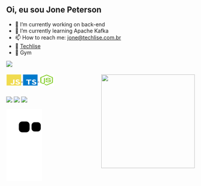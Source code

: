 ## Oi, eu sou Jone Peterson

- 🔭 I’m currently working on back-end
- 🌱 I’m currently learning Apache Kafka
- 📫 How to reach me: jone@techlise.com.br
- 🏢 <a href="https://www.techlise.com.br/">Techlise</a>
- 💪 Gym
 <div>
  <a href="https://github.com/jonepeterson">
  <img height="180em" src="https://github-readme-stats.vercel.app/api?username=jonepeterson&show_icons=true&theme=dracula&include_all_commits=true&count_private=true"/>
  <!--<img height="180em" src="https://github-readme-stats.vercel.app/api/top-langs/?username=jonepeterson&layout=compact&langs_count=7&theme=dracula"/>-->
</div>
<div style="display: inline_block"><br>
  <img align="center" height="30" width="40" src="https://raw.githubusercontent.com/devicons/devicon/master/icons/javascript/javascript-plain.svg">
  <img align="center" height="30" width="40" src="https://raw.githubusercontent.com/devicons/devicon/master/icons/typescript/typescript-plain.svg">
  <img align="center" height="30" width="40" src="https://raw.githubusercontent.com/devicons/devicon/master/icons/nodejs/nodejs-plain.svg">
  <img align="right" height="250" width="250" src="https://cdn.discordapp.com/attachments/764984453419499532/872852609864728616/download20210804111707.png">
</div>

  ##
  
<div>
  <a href="https://instagram.com/jonepeterson" target="_blank"><img src="https://img.shields.io/badge/-Instagram-%23E4405F?style=for-the-badge&logo=instagram&logoColor=white" target="_blank"></a>
 <a href="https://discord.gg/3549" target="_blank"><img src="https://img.shields.io/badge/Discord-7289DA?style=for-the-badge&logo=discord&logoColor=white" target="_blank"></a> 
  <a href="https://www.linkedin.com/in/jone-peterson" target="_blank"><img src="https://img.shields.io/badge/-LinkedIn-%230077B5?style=for-the-badge&logo=linkedin&logoColor=white" target="_blank"></a> 
 
  ![Snake animation](https://github.com/rafaballerini/rafaballerini/blob/output/github-contribution-grid-snake.svg)
</div>
